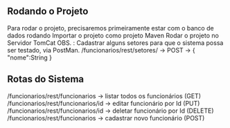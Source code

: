 ## Rodando o Projeto
Para rodar o projeto, precisaremos primeiramente estar com o banco de dados rodando
Importar o projeto como projeto Maven
Rodar o projeto no Servidor TomCat
OBS. : Cadastrar alguns setores para que o sistema possa ser testado, via PostMan.
/funcionarios/rest/setores/ -> POST -> { "nome":String }

## Rotas do Sistema
/funcionarios/rest/funcionarios -> listar todos os funcionários (GET)
/funcionarios/rest/funcionarios/id -> editar funcionário por Id (PUT)
/funcionarios/rest/funcionarios/id -> deletar funcionário por Id (DELETE)
/funcionarios/rest/funcionarios -> cadastrar novo funcionário (POST)
